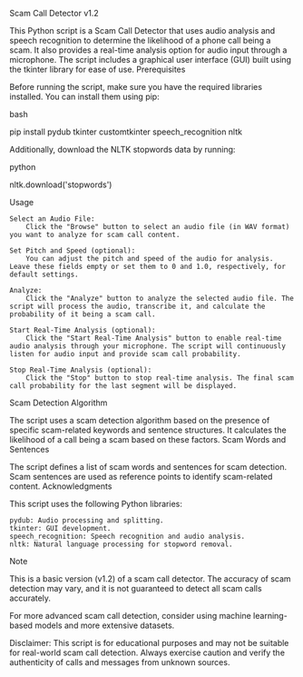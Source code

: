 Scam Call Detector v1.2

This Python script is a Scam Call Detector that uses audio analysis and speech recognition to determine the likelihood of a phone call being a scam. It also provides a real-time analysis option for audio input through a microphone. The script includes a graphical user interface (GUI) built using the tkinter library for ease of use.
Prerequisites

Before running the script, make sure you have the required libraries installed. You can install them using pip:

bash

pip install pydub tkinter customtkinter speech_recognition nltk

Additionally, download the NLTK stopwords data by running:

python

nltk.download('stopwords')

Usage

    Select an Audio File:
        Click the "Browse" button to select an audio file (in WAV format) you want to analyze for scam call content.

    Set Pitch and Speed (optional):
        You can adjust the pitch and speed of the audio for analysis. Leave these fields empty or set them to 0 and 1.0, respectively, for default settings.

    Analyze:
        Click the "Analyze" button to analyze the selected audio file. The script will process the audio, transcribe it, and calculate the probability of it being a scam call.

    Start Real-Time Analysis (optional):
        Click the "Start Real-Time Analysis" button to enable real-time audio analysis through your microphone. The script will continuously listen for audio input and provide scam call probability.

    Stop Real-Time Analysis (optional):
        Click the "Stop" button to stop real-time analysis. The final scam call probability for the last segment will be displayed.

Scam Detection Algorithm

The script uses a scam detection algorithm based on the presence of specific scam-related keywords and sentence structures. It calculates the likelihood of a call being a scam based on these factors.
Scam Words and Sentences

The script defines a list of scam words and sentences for scam detection. Scam sentences are used as reference points to identify scam-related content.
Acknowledgments

This script uses the following Python libraries:

    pydub: Audio processing and splitting.
    tkinter: GUI development.
    speech_recognition: Speech recognition and audio analysis.
    nltk: Natural language processing for stopword removal.

Note

This is a basic version (v1.2) of a scam call detector. The accuracy of scam detection may vary, and it is not guaranteed to detect all scam calls accurately.

For more advanced scam call detection, consider using machine learning-based models and more extensive datasets.

Disclaimer: This script is for educational purposes and may not be suitable for real-world scam call detection. Always exercise caution and verify the authenticity of calls and messages from unknown sources.
